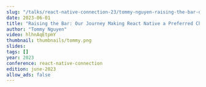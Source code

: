 ```yaml
---
slug: "/talks/react-native-connection-23/tommy-nguyen-raising-the-bar-our-journey-making-react-native-a-preferred-choice"
date: 2023-06-01
title: "Raising the Bar: Our Journey Making React Native a Preferred Choice"
author: "Tommy Nguyen"
video: hlhnAqEtpmY
thumbnail: thumbnails/tommy.png
slides:
tags: []
year: 2023
conference: react-native-connection
edition: june-2023
allow_ads: false
---
```

